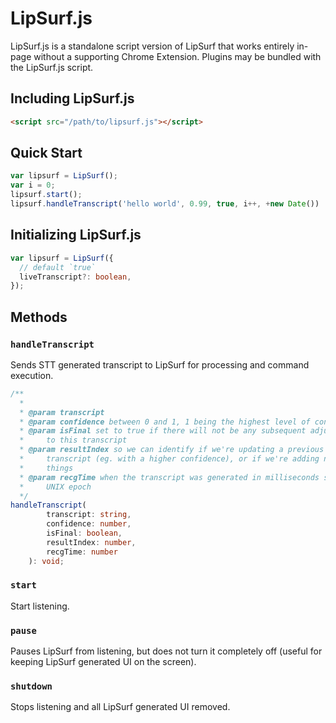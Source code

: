 # LipSurf.js

LipSurf.js is a standalone script version of LipSurf that works entirely in-page without a supporting Chrome Extension.
Plugins may be bundled with the LipSurf.js script.

## Including LipSurf.js
```html
<script src="/path/to/lipsurf.js"></script>
```

## Quick Start
```js
var lipsurf = LipSurf();
var i = 0;
lipsurf.start();
lipsurf.handleTranscript('hello world', 0.99, true, i++, +new Date())
```

## Initializing LipSurf.js
```typescript
var lipsurf = LipSurf({
  // default `true`
  liveTranscript?: boolean,
});
```

## Methods
### `handleTranscript`
Sends STT generated transcript to LipSurf for processing and command execution.
```typescript
/**
  * 
  * @param transcript
  * @param confidence between 0 and 1, 1 being the highest level of confidence
  * @param isFinal set to true if there will not be any subsequent adjustments 
  *     to this transcript
  * @param resultIndex so we can identify if we're updating a previous 
  *     transcript (eg. with a higher confidence), or if we're adding newly said 
  *     things
  * @param recgTime when the transcript was generated in milliseconds since 
  *     UNIX epoch
  */
handleTranscript(
		transcript: string,
		confidence: number,
		isFinal: boolean, 
		resultIndex: number,
		recgTime: number
	): void;
```

### `start`
Start listening.
### `pause`
Pauses LipSurf from listening, but does not turn it completely off (useful for keeping LipSurf generated UI on the screen).
### `shutdown`
Stops listening and all LipSurf generated UI removed.